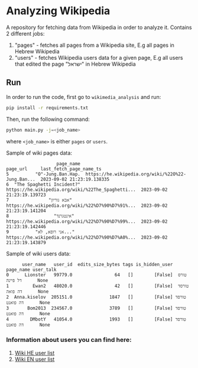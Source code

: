 # Analyzing Wikipedia

A repository for fetching data from Wikipedia in order to analyze it.
Contains 2 different jobs:
1. "pages" - fetches all pages from a Wikipedia site, E.g all pages in Hebrew Wikipedia
2. "users" - fetches Wikipedia users data for a given page, E.g all users that edited the page "ישראל" in Hebrew Wikipedia

## Run
In order to run the code, first go to `wikimedia_analysis` and run:
```bash
pip install -r requirements.txt
```
Then, run the following command:
```bash
python main.py -j=<job_name>
```
where `<job_name>` is either `pages` or `users`.

Sample of wiki pages data:
```csv
                   page_name                                           page_url     last_fetch_page_name_ts    
5          "O"-Jung.Ban.Hap.  https://he.wikipedia.org/wiki/%22O%22-Jung.Ban...  2023-09-02 21:23:19.138335        
6  "The Spaghetti Incident?"  https://he.wikipedia.org/wiki/%22The_Spaghetti...  2023-09-02 21:23:19.139723        
7               "אבא גוריון"  https://he.wikipedia.org/wiki/%22%D7%90%D7%91%...  2023-09-02 21:23:19.141204        
8                 "אינטגרנד"  https://he.wikipedia.org/wiki/%22%D7%90%D7%99%...  2023-09-02 21:23:19.142446        
9          "אני רופא, לא..."  https://he.wikipedia.org/wiki/%22%D7%90%D7%A0%...  2023-09-02 21:23:19.143879   
```

Sample of wiki users data:
```csv
      user_name   user_id  edits_size_bytes tags is_hidden_user      page_name user_talk
0      Lionster   99779.0                64   []        [False]  טורס דל פיינה      None
1         Ewan2   48020.0                42   []        [False]  טורסד דה פואה      None
2  Anna.kiselov  205151.0              1847   []        [False] טורסד דה פואנט      None
3       Bom2013  234567.0              3789   []        [False] טורסד דה פואנט      None
4        DMbotY   41054.0              1993   []        [False] טורסד דה פואנט      None
```

### Information about users you can find here:   
1. [Wiki HE user list](https://he.m.wikipedia.org/w/index.php?title=%D7%9E%D7%99%D7%95%D7%97%D7%93:%D7%A8%D7%A9%D7%99%D7%9E%D7%AA_%D7%9E%D7%A9%D7%AA%D7%9E%D7%A9%D7%99%D7%9D&group=sysop)
2. [Wiki EN user list](https://en.wikipedia.org/wiki/Special:ListUsers)